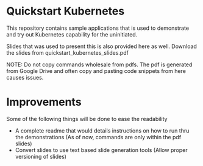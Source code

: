 # Quickstart Kubernetes

This repository contains sample applications that is used to demonstrate and try out Kubernetes capability for the uninitiated.

Slides that was used to present this is also provided here as well. Download the slides from quickstart_kubernetes_slides.pdf

NOTE: Do not copy commands wholesale from pdfs. The pdf is generated from Google Drive and often copy and pasting code snippets from here causes issues. 

# Improvements

Some of the following things will be done to ease the readability
- A complete readme that would details instructions on how to run thru the demonstrations (As of now, commands are only within the pdf slides)
- Convert slides to use text based slide generation tools (Allow proper versioning of slides)

